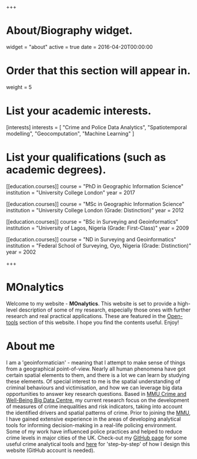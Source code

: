 +++
# About/Biography widget.
widget = "about"
active = true
date = 2016-04-20T00:00:00

# Order that this section will appear in.
weight = 5

# List your academic interests.
[interests]
  interests = [
    "Crime and Police Data Analytics",
    "Spatiotemporal modelling",
    "Geocomputation",
    "Machine Learning"
  ]

# List your qualifications (such as academic degrees).
[[education.courses]]
  course = "PhD in Geographic Information Science"
  institution = "University College London"
  year = 2017

[[education.courses]]
  course = "MSc in Geographic Information Science"
  institution = "University College London (Grade: Distinction)"
  year = 2012

[[education.courses]]
  course = "BSc in Surveying and Geoinformatics"
  institution = "University of Lagos, Nigeria (Grade: First-Class)"
  year = 2009

[[education.courses]]
  course = "ND in Surveying and Geoinformatics"
  institution = "Federal School of Surveying, Oyo, Nigeria (Grade: Distinction)"
  year = 2002
 
+++

# MOnalytics

Welcome to my website - **MOnalytics**. This website is set to provide a high-level description of some of my research, especially those ones with further research and real practical applications. These are featured in the [Open-tools](https://www.madepeju.com/#projects) section of this website. I hope you find the contents useful. Enjoy!

# About me

I am a 'geoinformatician' - meaning that I attempt to make sense of things from a geographical point-of-view. Nearly all human phenomena have got certain spatial elements to them, and there is a lot we can learn by studying these elements. Of special interest to me is the spatial understanding of criminal behaviours and victimisation, and how we can leverage big data opportunities to answer key research questions. Based in [MMU Crime and Well-Being Big Data Centre](https://www2.mmu.ac.uk/crime-and-policing/big-data-centre/), my current research focus on the development of measures of crime inequalities and risk indicators, taking into account the identified drivers and spatial patterns of crime. Prior to joining the [MMU]((https://www2.mmu.ac.uk/crime-and-policing/big-data-centre/)), I have gained extensive experience in the areas of developing analytical tools for informing decision-making in a real-life policing environment. Some of my work have influenced police practices and helped to reduce crime levels in major cities of the UK. Check-out my [GitHub page](https://github.com/MAnalytics) for some useful crime analytical tools and [here](https://github.com/MAnalytics/Webdesign_using_Hugo_blogdown) for 'step-by-step' of how I design this website (GitHub account is needed).
